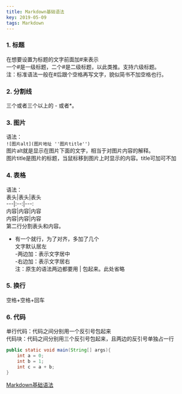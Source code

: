 ```yaml
---
title: Markdown基础语法
key: 2019-05-09
tags: Markdown
---
```


### 1. 标题
在想要设置为标题的文字前面加#来表示  
一个#是一级标题，二个#是二级标题，以此类推。支持六级标题。  
注：标准语法一般在#后跟个空格再写文字，貌似简书不加空格也行。
	
### 2. 分割线
三个或者三个以上的 - 或者*。 
	
### 3. 图片
语法：  
`![图片alt](图片地址 ''图片title'')`  
图片alt就是显示在图片下面的文字，相当于对图片内容的解释。  
图片title是图片的标题，当鼠标移到图片上时显示的内容。title可加可不加
	
### 4. 表格
语法：  
表头|表头|表头  
---|:--:|---:  
内容|内容|内容  
内容|内容|内容  
第二行分割表头和内容。  
- 有一个就行，为了对齐，多加了几个  
文字默认居左  
-两边加：表示文字居中  
-右边加：表示文字居右  
注：原生的语法两边都要用 | 包起来。此处省略  
	
### 5. 换行
空格+空格+回车  
       
### 6. 代码
单行代码：代码之间分别用一个反引号包起来  
代码块：代码之间分别用三个反引号包起来，且两边的反引号单独占一行
```java
public static void main(String[] args){
    int a = 0;
    int b = 1;
    int c = a + b;
}
```
[Markdown基础语法](https://www.jianshu.com/p/191d1e21f7ed)
